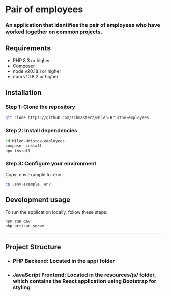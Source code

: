 # Pair of employees

### An application that identifies the pair of employees who have worked together on common projects.

## Requirements
- PHP 8.3 or higher
- Composer
- node v20.18.1 or higher
- npm v10.8.2 or higher

## Installation

### Step 1: Clone the repository
```bash
git clone https://github.com/schmasterz/Milen-Hristov-employees
```
### Step 2: Install dependencies
```bash
cd Milen-Hristov-employees
composer install
npm install
```

### Step 3: Configure your environment
Copy .env.example to .env
```bash
cp .env.example .env
```

##  Development usage
To run the application locally, follow these steps:
```bash
npm run dev
php artisan serve
```

---
## Project Structure
+ ### **PHP Backend:** Located in the app/ folder
+ ### **JavaScript Frontend:** Located in the resources/js/ folder, which contains the React application using Bootstrap for styling





